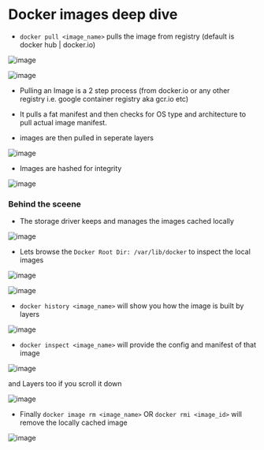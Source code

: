 # Docker images deep dive

* `docker pull <image_name>` pulls the image from registry (default is docker hub | docker.io)

![image](https://user-images.githubusercontent.com/13016162/62443900-bb21ef80-b779-11e9-9835-b5d26a9c320e.png)

![image](https://user-images.githubusercontent.com/13016162/62444062-21a70d80-b77a-11e9-81c9-e1d5bcee4371.png)

* Pulling an Image is a 2 step process (from docker.io or any other registry i.e. google container registry aka gcr.io etc)

* It pulls a fat manifest and then checks for OS type and architecture to pull actual image manifest.
* images are then pulled in seperate layers

![image](https://user-images.githubusercontent.com/13016162/62444324-d4776b80-b77a-11e9-99e1-65edb184e229.png)

* Images are hashed for integrity

![image](https://user-images.githubusercontent.com/13016162/62444806-24a2fd80-b77c-11e9-834b-082ddf1fab97.png)

### Behind the sceene

* The storage driver keeps and manages the images cached locally

![image](https://user-images.githubusercontent.com/13016162/62444952-a2ff9f80-b77c-11e9-8261-c1d5ae5a18af.png)

* Lets browse the `Docker Root Dir: /var/lib/docker` to inspect the local images

![image](https://user-images.githubusercontent.com/13016162/62445124-202b1480-b77d-11e9-9419-34c2b3982b1e.png)

![image](https://user-images.githubusercontent.com/13016162/62445452-dbec4400-b77d-11e9-852f-e90c889957c0.png)

* `docker history <image_name>` will show you how the image is built by layers

![image](https://user-images.githubusercontent.com/13016162/62448515-aa777680-b785-11e9-8cdf-b21aac7688a4.png)

* `docker inspect <image_name>` will provide the config and manifest of that image


![image](https://user-images.githubusercontent.com/13016162/62448949-a3049d00-b786-11e9-9ebf-171e4d6651f1.png)

and Layers too if you scroll it down

![image](https://user-images.githubusercontent.com/13016162/62449000-c0396b80-b786-11e9-84de-b377fa50dfa9.png)

* Finally `docker image rm <image_name>` OR `docker rmi <image_id>` will remove the locally cached image

![image](https://user-images.githubusercontent.com/13016162/62449222-5bcadc00-b787-11e9-8dec-2feddfe8f01b.png)
